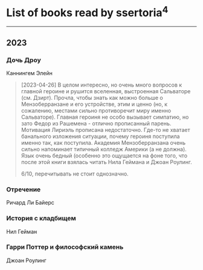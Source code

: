 # List of books read by ssertoria<sup>4</sup>
---

## 2023

### Дочь Дроу
Каннингем Элейн
> [2023-04-26] В целом интересно, но очень много вопросов к главной героине и рушится вселенная, выстроенная Сальваторе (см. Дзирт). Прочла, чтобы знать как можно больше о Мензоберранзане и его устройстве, этим и ценно (но, к сожалению, местами сильно противоречит миру именно Сальваторе). Главная героиня не особо вызывает симпатию, но зато Федор из Рашемена - отлично прописанный парень. Мотивация Лириэль прописана недостаточно. Где-то не хватает банального изложения ситуации, почему героиня поступила именно так, как поступила.
> Академия Мензоберранзана очень сильно напоминает типичный колледж Америки (а не должна).
> Язык очень бедный (особенно это ощущается на фоне того, что после этой книги взялась читать Нила Геймана и Джоан Роулинг.
> 
> 6/10, перечитывать не стоит однозначно.


### Отречение
Ричард Ли Байерс


### История с кладбищем
Нил Гейман


### Гарри Поттер и философский камень
Джоан Роулинг



